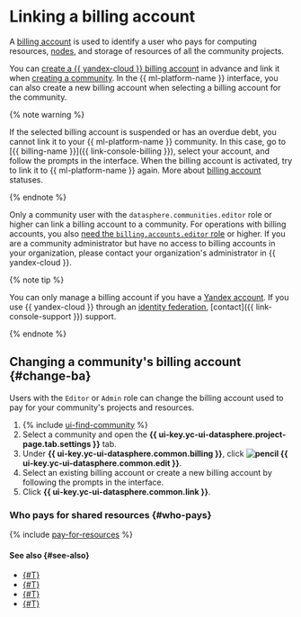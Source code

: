 # Linking a billing account

A [billing account](../../../billing/concepts/billing-account.md) is used to identify a user who pays for computing resources, [nodes](../../concepts/deploy/index.md#node), and storage of resources of all the community projects.

You can [create a {{ yandex-cloud }} billing account](../../../billing/operations/create-new-account.md) in advance and link it when [creating a community](./create.md). In the {{ ml-platform-name }} interface, you can also create a new billing account when selecting a billing account for the community.

{% note warning %}

If the selected billing account is suspended or has an overdue debt, you cannot link it to your {{ ml-platform-name }} community. In this case, go to [{{ billing-name }}]({{ link-console-billing }}), select your account, and follow the prompts in the interface. When the billing account is activated, try to link it to {{ ml-platform-name }} again. More about [billing account](../../../billing/concepts/billing-account-statuses.md) statuses.

{% endnote %}

Only a community user with the `datasphere.communities.editor` role or higher can link a billing account to a community. For operations with billing accounts, you also [need the `billing.accounts.editor` role](../../../billing/security/) or higher. If you are a community administrator but have no access to billing accounts in your organization, please contact your organization's administrator in {{ yandex-cloud }}.

{% note tip %}

You can only manage a billing account if you have a [Yandex account](../../../iam/concepts/users/accounts.md#passport). If you use {{ yandex-cloud }} through an [identity federation](../../../organization/concepts/add-federation.md), [contact]({{ link-console-support }}) support.

{% endnote %}

## Changing a community's billing account {#change-ba}

Users with the `Editor` or `Admin` role can change the billing account used to pay for your community's projects and resources.

1. {% include [ui-find-community](../../../_includes/datasphere/ui-find-community.md) %}
1. Select a community and open the **{{ ui-key.yc-ui-datasphere.project-page.tab.settings }}** tab.
1. Under **{{ ui-key.yc-ui-datasphere.common.billing }}**, click **![pencil](../../../_assets/console-icons/pencil.svg) {{ ui-key.yc-ui-datasphere.common.edit }}**.
1. Select an existing billing account or create a new billing account by following the prompts in the interface.
1. Click **{{ ui-key.yc-ui-datasphere.common.link }}**.

### Who pays for shared resources {#who-pays}

{% include [pay-for-resources](../../../_includes/datasphere/pay-for-resources.md) %}

#### See also {#see-also}

* [{#T}](../../pricing.md)
* [{#T}](../../concepts/community.md)
* [{#T}](../../../billing/concepts/billing-account.md)
* [{#T}](../../../billing/concepts/billing-account-statuses.md)